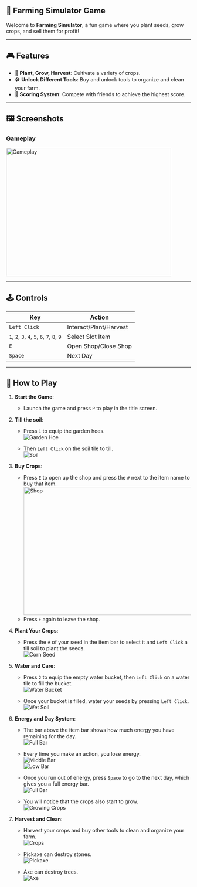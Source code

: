 ## 🌾 Farming Simulator Game

Welcome to **Farming Simulator**, a fun game where you plant seeds, grow crops, and sell them for profit!

---

## 🎮 Features

- 🌱 **Plant, Grow, Harvest**: Cultivate a variety of crops.
- 🛠️ **Unlock Different Tools**: Buy and unlock tools to organize and clean your farm.
- 🌟 **Scoring System**: Compete with friends to achieve the highest score.

---

## 🖼️ Screenshots

### **Gameplay**
<img src="https://github.com/user-attachments/assets/96f21f1a-450e-452b-bcc7-d2cb12a905f0" alt="Gameplay" width="450" height= "350">

---

## 🕹️ Controls

| **Key**         | **Action**               |
|------------------|--------------------------|
| `Left Click`| Interact/Plant/Harvest           |
| `1`, `2`, `3`, `4`, `5`, `6`, `7`, `8`, `9`   | Select Slot Item      |
| `E`             | Open Shop/Close Shop       |
| `Space`             | Next Day       |

---

## 📜 How to Play

1. **Start the Game**:
   - Launch the game and press `P` to play in the title screen.
  
2. **Till the soil**:

   - Press `1` to equip the garden hoes.  
     ![Garden Hoe](https://github.com/user-attachments/assets/e8eeb884-d0e5-48f4-a39e-a1c1b63b9e44)

   - Then `Left Click` on the soil tile to till.  
     ![Soil](https://github.com/user-attachments/assets/8f2837e0-48f4-47e6-8b3a-2a0ccabbe88b)

3. **Buy Crops**:
     - Press `E` to open up the shop and press the `#` next to the item name to buy that item.
       <img src="https://github.com/user-attachments/assets/6321af68-f06a-4d43-89af-bafe838880ee" alt="Shop" width="600" height= "350">
     - Press `E` again to leave the shop.
      
4. **Plant Your Crops**:
   - Press the `#` of your seed in the item bar to select it and `Left Click` a till soil to plant the seeds.  
     ![Corn Seed](https://github.com/user-attachments/assets/ea5642aa-0ae7-459f-8d5c-fa6e54ddf977)

5. **Water and Care**:
   - Press `2` to equip the empty water bucket, then `Left Click` on a water tile to fill the bucket.  
     ![Water Bucket](https://github.com/user-attachments/assets/6cbed58d-3ba6-4023-abbe-d8cbbe5eeb3a)

   - Once your bucket is filled, water your seeds by pressing `Left Click`.  
     ![Wet Soil](https://github.com/user-attachments/assets/5f838deb-150b-469b-a461-9cc9a2893125)

5. **Energy and Day System**:

   - The bar above the item bar shows how much energy you have remaining for the day.  
     ![Full Bar](https://github.com/user-attachments/assets/ad2c492f-7252-4231-b081-b9df5caf74e8)
     
   - Every time you make an action, you lose energy.  
     ![Middle Bar](https://github.com/user-attachments/assets/2babb36b-005a-4bc0-a0bb-b1676e59280d)  
     ![Low Bar](https://github.com/user-attachments/assets/1d2d2a8c-d9f1-4566-95f5-7a6b2f42c87c)
     
   - Once you run out of energy, press `Space` to go to the next day, which gives you a full energy bar.  
     ![Full Bar](https://github.com/user-attachments/assets/ad2c492f-7252-4231-b081-b9df5caf74e8)
     
   - You will notice that the crops also start to grow.  
     ![Growing Crops](https://github.com/user-attachments/assets/0faad066-6716-4d65-a089-73939fcb0a35)

6. **Harvest and Clean**:

   - Harvest your crops and buy other tools to clean and organize your farm.  
     ![Crops](https://github.com/user-attachments/assets/36288f6a-6015-48c1-bb0c-e8611ef2b957)
     
   - Pickaxe can destroy stones.  
     ![Pickaxe](https://github.com/user-attachments/assets/9cdcc38b-bd11-4ca6-9f4c-abcd54c63c75)
     
   - Axe can destroy trees.  
     ![Axe](https://github.com/user-attachments/assets/6136d2dc-4caf-481c-8585-47d2dc2eda8a)
